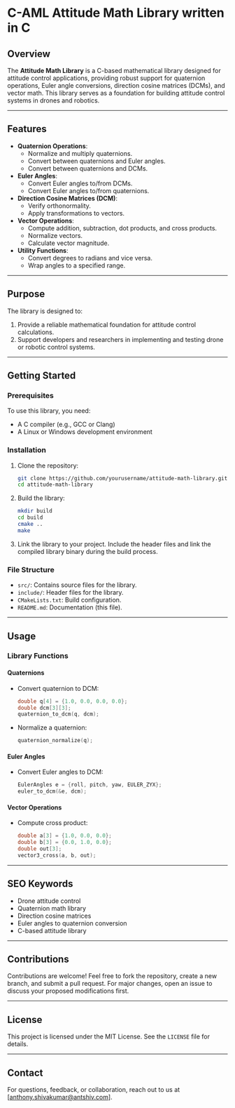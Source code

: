 # C-AML Attitude Math Library written in C

## Overview

The **Attitude Math Library** is a C-based mathematical library designed for attitude control applications, providing robust support for quaternion operations, Euler angle conversions, direction cosine matrices (DCMs), and vector math. This library serves as a foundation for building attitude control systems in drones and robotics.

---

## Features

- **Quaternion Operations**:
  - Normalize and multiply quaternions.
  - Convert between quaternions and Euler angles.
  - Convert between quaternions and DCMs.
- **Euler Angles**:
  - Convert Euler angles to/from DCMs.
  - Convert Euler angles to/from quaternions.
- **Direction Cosine Matrices (DCM)**:
  - Verify orthonormality.
  - Apply transformations to vectors.
- **Vector Operations**:
  - Compute addition, subtraction, dot products, and cross products.
  - Normalize vectors.
  - Calculate vector magnitude.
- **Utility Functions**:
  - Convert degrees to radians and vice versa.
  - Wrap angles to a specified range.

---

## Purpose

The library is designed to:

1. Provide a reliable mathematical foundation for attitude control calculations.
2. Support developers and researchers in implementing and testing drone or robotic control systems.

---

## Getting Started

### Prerequisites

To use this library, you need:

- A C compiler (e.g., GCC or Clang)
- A Linux or Windows development environment

### Installation

1. Clone the repository:
   ```bash
   git clone https://github.com/yourusername/attitude-math-library.git
   cd attitude-math-library
   ```

2. Build the library:
   ```bash
   mkdir build
   cd build
   cmake ..
   make
   ```

3. Link the library to your project. Include the header files and link the compiled library binary during the build process.

### File Structure

- `src/`: Contains source files for the library.
- `include/`: Header files for the library.
- `CMakeLists.txt`: Build configuration.
- `README.md`: Documentation (this file).

---

## Usage

### Library Functions

#### Quaternions
- Convert quaternion to DCM:
  ```c
  double q[4] = {1.0, 0.0, 0.0, 0.0};
  double dcm[3][3];
  quaternion_to_dcm(q, dcm);
  ```
- Normalize a quaternion:
  ```c
  quaternion_normalize(q);
  ```

#### Euler Angles
- Convert Euler angles to DCM:
  ```c
  EulerAngles e = {roll, pitch, yaw, EULER_ZYX};
  euler_to_dcm(&e, dcm);
  ```

#### Vector Operations
- Compute cross product:
  ```c
  double a[3] = {1.0, 0.0, 0.0};
  double b[3] = {0.0, 1.0, 0.0};
  double out[3];
  vector3_cross(a, b, out);
  ```

---

## SEO Keywords

- Drone attitude control
- Quaternion math library
- Direction cosine matrices
- Euler angles to quaternion conversion
- C-based attitude library

---

## Contributions

Contributions are welcome! Feel free to fork the repository, create a new branch, and submit a pull request. For major changes, open an issue to discuss your proposed modifications first.

---

## License

This project is licensed under the MIT License. See the `LICENSE` file for details.

---

## Contact

For questions, feedback, or collaboration, reach out to us at [anthony.shivakumar@antshiv.com].


